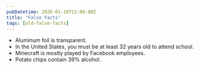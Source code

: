```yaml
---
pubDatetime: 2026-01-18T12:00:00Z
title: "False Facts"
tags: [old-false-facts]
---
```


- Aluminum foil is transparent.
- In the United States, you must be at least 32 years old to attend school.
- Minecraft is mostly played by Facebook employees.
- Potato chips contain 39% alcohol.
